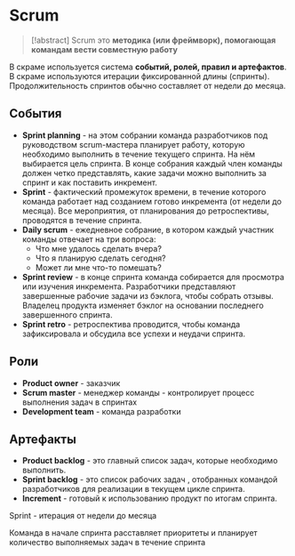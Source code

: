 # Scrum
> [!abstract] Scrum
> это **методика (или фреймворк), помогающая командам вести совместную работу**

В скраме используется система **событий, ролей, правил и артефактов**.
В скраме используются итерации фиксированной длины (спринты).
Продолжительность спринтов обычно составляет от недели до месяца.  

## События
- **Sprint planning** - на этом собрании команда разработчиков под руководством scrum-мастера планирует работу, которую необходимо выполнить в течение текущего спринта. На нём выбирается цель спринта. В конце собрания каждый член команды должен четко представлять, какие задачи можно выполнить за спринт и как поставить инкремент.
- **Sprint** - фактический промежуток времени, в течение которого команда работает над созданием готово инкремента (от недели до месяца). Все мероприятия, от планирования до ретроспективы, проводятся в течение спринта.
- **Daily scrum** - ежедневное собрание, в котором каждый участник команды отвечает на три вопроса:
	 - Что мне удалось сделать вчера?
	 - Что я планирую сделать сегодня?
	 - Может ли мне что-то помешать?
- **Sprint review** - в конце спринта команда собирается для просмотра или изучения инкремента. Разработчики представляют завершенные рабочие задачи из бэклога, чтобы собрать отзывы. Владелец продукта изменяет бэклог на основании последнего завершенного спринта.
- **Sprint retro** - ретроспектива проводится, чтобы команда зафиксировала и обсудила все успехи и неудачи спринта.

## Роли
- **Product owner** - заказчик 
- **Scrum master** - менеджер команды - контролирует процесс выполнения задач в спринтах    
- **Development team** - команда разработки

## Артефакты
- **Product backlog** - это главный список задач, которые необходимо выполнить.
- **Sprint backlog** - это список рабочих задач , отобранных командой разработчиков для реализации в текущем цикле спринта.
- **Increment** - готовый к использованию продукт по итогам спринта.




Sprint - итерация от недели до месяца  

Команда в начале спринта расставляет приоритеты и планирует количество выполняемых задач в течение спринта